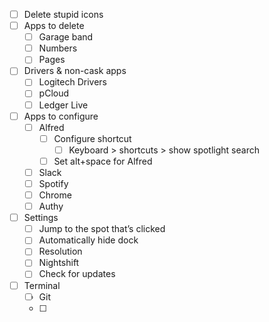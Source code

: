 - [ ] Delete stupid icons
- [ ] Apps to delete
    - [ ] Garage band
    - [ ] Numbers
    - [ ] Pages
- [ ] Drivers & non-cask apps
    - [ ] Logitech Drivers
    - [ ] pCloud
    - [ ] Ledger Live
- [ ] Apps to configure
    - [ ] Alfred
        - [ ] Configure shortcut
            - [ ] Keyboard > shortcuts > show spotlight search
        - [ ] Set alt+space for Alfred
    - [ ] Slack
    - [ ] Spotify
    - [ ] Chrome
    - [ ] Authy
- [ ] Settings
    - [ ] Jump to the spot that’s clicked
    - [ ] Automatically hide dock
    - [ ] Resolution
    - [ ] Nightshift
    - [ ] Check for updates
- [ ] Terminal
    - [ ] Git
    - [ ] 